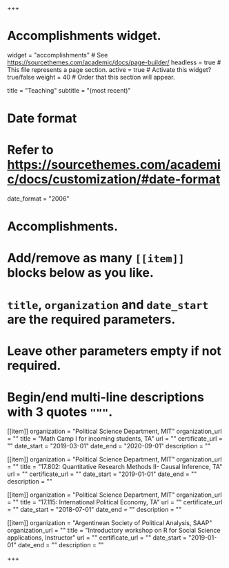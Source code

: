 +++
# Accomplishments widget.
widget = "accomplishments"  # See https://sourcethemes.com/academic/docs/page-builder/
headless = true  # This file represents a page section.
active = true  # Activate this widget? true/false
weight = 40  # Order that this section will appear.

title = "Teaching"
subtitle = "(most recent)"

# Date format
#   Refer to https://sourcethemes.com/academic/docs/customization/#date-format
date_format = "2006"

# Accomplishments.
#   Add/remove as many `[[item]]` blocks below as you like.
#   `title`, `organization` and `date_start` are the required parameters.
#   Leave other parameters empty if not required.
#   Begin/end multi-line descriptions with 3 quotes `"""`.


[[item]]
  organization = "Political Science Department, MIT"
  organization_url = ""
  title = "Math Camp I for incoming students, TA"
  url = ""
  certificate_url = ""
  date_start = "2019-03-01"
  date_end = "2020-09-01"
  description = ""
  
[[item]]
  organization = "Political Science Department, MIT"
  organization_url = ""
  title = "17.802: Quantitative Research Methods II- Causal Inference, TA"
  url = ""
  certificate_url = ""
  date_start = "2019-01-01"
  date_end = ""
  description = ""

[[item]]
  organization = "Political Science Department, MIT"
  organization_url = ""
  title = "17.115: International Political Economy, TA"
  url = ""
  certificate_url = ""
  date_start = "2018-07-01"
  date_end = ""
  description = ""

[[item]]
  organization = "Argentinean Society of Political Analysis, SAAP"
  organization_url = ""
  title = "Introductory workshop on R for Social Science applications, Instructor"
  url = ""
  certificate_url = ""
  date_start = "2019-01-01"
  date_end = ""
  description = ""

+++
